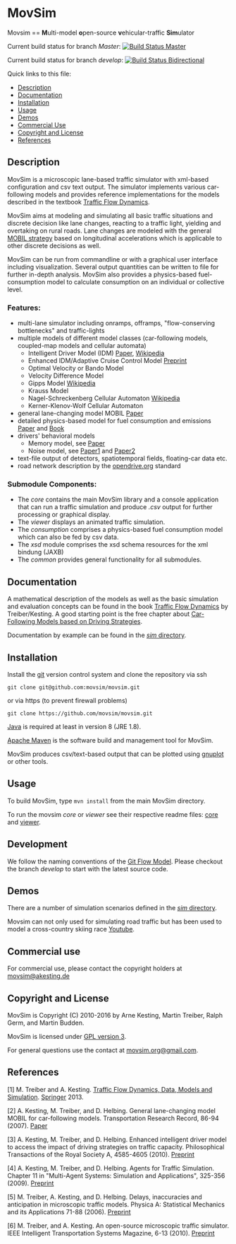 # MovSim 

Movsim == **M**ulti-model **o**pen-source **v**ehicular-traffic **Sim**ulator

Current build status for branch *Master*: [![Build Status Master](https://api.travis-ci.org/movsim/movsim.png?branch=master)](https://travis-ci.org/movsim/movsim)

Current build status for branch *develop*: [![Build Status Bidirectional](https://api.travis-ci.org/movsim/movsim.png?branch=develop)](https://travis-ci.org/movsim/movsim)

Quick links to this file:

* [Description](#description)
* [Documentation](#documentation)
* [Installation](#installation)
* [Usage](#usage)
* [Demos](#demos)
* [Commercial Use](#commercial-use)
* [Copyright and License](#copyright-and-license)
* [References](#references)


## Description

MovSim is a microscopic lane-based traffic simulator with xml-based configuration and csv text output. The simulator implements various car-following models and provides reference implementations for the models described in the textbook [Traffic Flow Dynamics](http://www.traffic-flow-dynamics.org).

MovSim aims at modeling and simulating all basic traffic situations and discrete decision like lane changes, reacting to a traffic light, yielding and overtaking on rural roads. Lane changes are modeled with the general [MOBIL strategy](http://www.akesting.de/download/MOBIL_TRR_2007.pdf) based on longitudinal accelerations which is applicable to other discrete decisions as well. 

MovSim can be run from commandline or with a graphical user interface including visualization. Several output quantities can be written to file for further in-depth analysis. MovSim also provides a physics-based fuel-consumption model to calculate consumption on an individual or collective level. 

### Features:

- multi-lane simulator including onramps, offramps, "flow-conserving bottlenecks" and traffic-lights
- multiple models of different model classes (car-following models, coupled-map models and cellular automata)
  * Intelligent Driver Model (IDM) [Paper](https://arxiv.org/abs/cond-mat/0002177), [Wikipedia](http://en.wikipedia.org/wiki/Intelligent_driver_model)
  * Enhanced IDM/Adaptive Cruise Control Model [Preprint](http://arxiv.org/abs/0912.3613)
  * Optimal Velocity or Bando Model 
  * Velocity Difference Model 
  * Gipps Model [Wikipedia](http://en.wikipedia.org/wiki/Gipps%27_Model)
  * Krauss Model
  * Nagel-Schreckenberg Cellular Automaton [Wikipedia](http://en.wikipedia.org/wiki/Nagel-Schreckenberg_model)
  * Kerner-Klenov-Wolf Cellular Automaton
- general lane-changing model MOBIL [Paper](http://www.akesting.de/download/MOBIL_TRR_2007.pdf)
- detailed physics-based model for fuel consumption and emissions [Paper](http://www.akesting.de/download/How_Much_does_Traffic_Congestion_Increase_Fuel_Con.pdf) and [Book](http://www.traffic-flow-dynamics.org)
- drivers' behavioral models
  * Memory model, see [Paper](https://arxiv.org/abs/cond-mat/0304337)
  * Noise model, see [Paper1](https://arxiv.org/abs/1708.06952) and [Paper2](https://arxiv.org/abs/physics/0508222)
- text-file output of detectors, spatiotemporal fields, floating-car data etc.
- road network description by the [opendrive.org](http://www.opendrive.org) standard

### Submodule Components: 

* The _core_ contains the main MovSim library and a console application that can run a traffic simulation and produce _.csv_ output for further processing or graphical display.
* The _viewer_ displays an animated traffic simulation.
* The _consumption_ comprises a physics-based fuel consumption model which can also be fed by csv data.
* The _xsd_ module comprises the xsd schema resources for the xml bindung (JAXB) 
* The _common_ provides general functionality for all submodules.

## Documentation

A mathematical description of the models as well as the basic simulation and evaluation concepts can be found in the book [Traffic Flow Dynamics](http://www.traffic-flow-dynamics.org) by Treiber/Kesting. A good starting point is the free chapter about [Car-Following Models based on Driving Strategies](http://traffic-flow-dynamics.org/res/SampleChapter11.pdf).

Documentation by example can be found in the [_sim_ directory](https://github.com/movsim/movsim/tree/develop/sim).


## Installation

Install the [git](http://git-scm.com/download) version control system and clone the repository via ssh

    git clone git@github.com:movsim/movsim.git
    
or via https (to prevent firewall problems)
       
    git clone https://github.com/movsim/movsim.git
              
[Java](http://openjdk.java.net/install/index.html) is required at least in version 8 (JRE 1.8).

[Apache Maven](http://maven.apache.org/download.html) is the software build and management tool for MovSim.

MovSim produces csv/text-based output that can be plotted using [gnuplot](http://www.gnuplot.info/) or other tools. 


## Usage

To build MovSim, type `mvn install` from the main MovSim directory.

To run the movsim _core_ or _viewer_ see their respective readme files: [core](https://github.com/movsim/movsim/blob/develop/core/README.md) and [viewer](https://github.com/movsim/movsim/blob/develop/viewer/README.md).


## Development

We follow the naming conventions of the [Git Flow Model](http://nvie.com/posts/a-successful-git-branching-model/). Please checkout the branch *develop* to start with the latest source code. 

 
## Demos

There are a number of simulation scenarios defined in the [_sim_ directory](https://github.com/movsim/movsim/tree/develop/sim).

Movsim can not only used for simulating road traffic but has been used to model a cross-country skiing race [Youtube](https://www.youtube.com/watch?v=qmzTEjOKSdw).


## Commercial use

For commercial use, please contact the copyright holders at movsim@akesting.de

## Copyright and License

MovSim is Copyright (C) 2010-2016 by Arne Kesting, Martin Treiber, Ralph Germ, and Martin Budden.

MovSim is licensed under [GPL version 3](https://github.com/movsim/movsim/blob/develop/COPYING).

For general questions use the contact at movsim.org@gmail.com.

## References 

[1] M. Treiber and A. Kesting. [Traffic Flow Dynamics, Data, Models and Simulation](http://www.traffic-flow-dynamics.org). [Springer](http://www.springer.com/physics/complexity/book/978-3-642-32459-8) 2013. 

[2] A. Kesting, M. Treiber, and D. Helbing. General lane-changing model MOBIL for car-following models. 
    Transportation Research Record, 86-94 (2007). [Paper](http://www.akesting.de/download/MOBIL_TRR_2007.pdf)
    
[3] A. Kesting, M. Treiber, and D. Helbing. Enhanced intelligent driver model to access the impact of driving 
    strategies on traffic capacity. Philosophical Transactions of the Royal Society A, 4585-4605 (2010). [Preprint](http://arxiv.org/abs/0912.3613)
    
[4] A. Kesting, M. Treiber, and D. Helbing. Agents for Traffic Simulation. 
    Chapter 11 in "Multi-Agent Systems: Simulation and Applications", 325-356 (2009). [Preprint](http://arxiv.org/abs/0805.0300)
    
[5] M. Treiber, A. Kesting, and D. Helbing. Delays, inaccuracies and anticipation in microscopic traffic models.
    Physica A: Statistical Mechanics and its Applications 71-88 (2006). [Preprint](http://arxiv.org/abs/cond-mat/?0404736)

[6] M. Treiber, and A. Kesting. An open-source microscopic traffic simulator.
    IEEE Intelligent Transportation Systems Magazine, 6-13 (2010). [Preprint](http://arxiv.org/abs/1012.4913)
